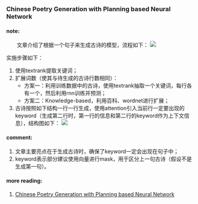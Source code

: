 ### Chinese Poetry Generation with Planning based Neural Network

#### note:
&emsp;&emsp;文章介绍了根据一个句子来生成古诗的模型，流程如下：
![](https://github.com/xwzhong/papernote/blob/master/pic/Chinese_Poetry_Generation_with_Planning_based_Neural_Network_flow.png)

实施步骤如下：
1. 使用textrank提取关键词；
2. 扩展词数（使其与待生成的古诗行数相同）：
    + 方案一：利用训练数据中的古诗，使用textrank抽取一个关键词，每行各有一个，然后利用rnn训练并预测；
    + 方案二：Knowledge-based，利用百科、wordnet进行扩展；
3. 古诗按照如下结构一行一行生成，使用attention引入当前行一定要出现的keyword（生成第二行时，第一行的信息和第二行的keyword作为上下文信息），结构图如下：
![](https://github.com/xwzhong/papernote/blob/master/pic/Chinese_Poetry_Generation_with_Planning_based_Neural_Network_model.png)

#### comment:
1. 文章主要亮点在于生成古诗时，确保了keyword一定会出现在句子中；
2. keyword表示部分建议使用向量进行mask，用于区分上一句古诗（假设不是生成第一句）。


#### more reading:
1. [Chinese Poetry Generation with Planning based Neural Network](https://x-algo.cn/index.php/2018/03/20/chinese-poetry-generation-with-planning-based-neural-network/)
